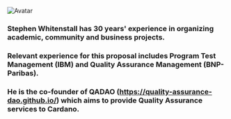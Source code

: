 ![Avatar](https://user-images.githubusercontent.com/73400593/159763392-63fd5fa8-80d8-4880-988c-286c674ad283.jpg)

### Stephen Whitenstall has 30 years' experience in organizing academic, community and business projects. 
### Relevant experience for this proposal includes Program Test Management (IBM) and Quality Assurance Management (BNP-Paribas). 
### He is the co-founder of QADAO (https://quality-assurance-dao.github.io/) which aims to provide Quality Assurance services to Cardano.
